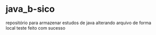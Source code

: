# java_b-sico
repositório para armazenar estudos de java
alterando arquivo de forma local
teste feito com sucesso